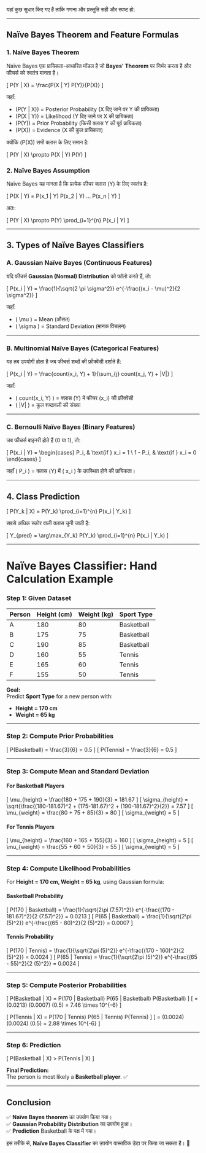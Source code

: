 यहां कुछ सुधार किए गए हैं ताकि गणना और प्रस्तुति सही और स्पष्ट हो:  

---

## **Naïve Bayes Theorem and Feature Formulas**

### **1. Naïve Bayes Theorem**  
Naïve Bayes एक प्रायिकता-आधारित मॉडल है जो **Bayes' Theorem** पर निर्भर करता है और फीचर्स को स्वतंत्र मानता है।  

\[
P(Y | X) = \frac{P(X | Y) P(Y)}{P(X)}
\]

जहाँ:  
- \(P(Y | X)\) = Posterior Probability (X दिए जाने पर Y की प्रायिकता)  
- \(P(X | Y)\) = Likelihood (Y दिए जाने पर X की प्रायिकता)  
- \(P(Y)\) = Prior Probability (किसी क्लास Y की पूर्व प्रायिकता)  
- \(P(X)\) = Evidence (X की कुल प्रायिकता)  

क्योंकि \(P(X)\) सभी क्लास के लिए समान है:

\[
P(Y | X) \propto P(X | Y) P(Y)
\]

### **2. Naïve Bayes Assumption**  
Naïve Bayes यह मानता है कि प्रत्येक फीचर क्लास \(Y\) के लिए स्वतंत्र है:

\[
P(X | Y) = P(x_1 | Y) P(x_2 | Y) ... P(x_n | Y)
\]

अतः:

\[
P(Y | X) \propto P(Y) \prod_{i=1}^{n} P(x_i | Y)
\]

---

## **3. Types of Naïve Bayes Classifiers**

### **A. Gaussian Naïve Bayes (Continuous Features)**
यदि फीचर्स **Gaussian (Normal) Distribution** को फॉलो करते हैं, तो:

\[
P(x_i | Y) = \frac{1}{\sqrt{2 \pi \sigma^2}} e^{-\frac{(x_i - \mu)^2}{2 \sigma^2}}
\]

जहाँ:  
- \( \mu \) = Mean (औसत)  
- \( \sigma \) = Standard Deviation (मानक विचलन)  

---

### **B. Multinomial Naïve Bayes (Categorical Features)**
यह तब उपयोगी होता है जब फीचर्स शब्दों की फ्रीक्वेंसी दर्शाते हैं:

\[
P(x_i | Y) = \frac{count(x_i, Y) + 1}{\sum_{j} count(x_j, Y) + |V|}
\]

जहाँ:  
- \( count(x_i, Y) \) = क्लास \(Y\) में फीचर \(x_i\) की फ्रीक्वेंसी  
- \( |V| \) = कुल शब्दावली की संख्या  

---

### **C. Bernoulli Naïve Bayes (Binary Features)**
जब फीचर्स बाइनरी होते हैं (0 या 1), तो:

\[
P(x_i | Y) =
\begin{cases}
P_i, & \text{if } x_i = 1 \\
1 - P_i, & \text{if } x_i = 0
\end{cases}
\]

जहाँ \( P_i \) = क्लास \(Y\) में \( x_i \) के उपस्थित होने की प्रायिकता।  

---

## **4. Class Prediction**
\[
P(Y_k | X) = P(Y_k) \prod_{i=1}^{n} P(x_i | Y_k)
\]

सबसे अधिक स्कोर वाली क्लास चुनी जाती है:

\[
Y_{pred} = \arg\max_{Y_k} P(Y_k) \prod_{i=1}^{n} P(x_i | Y_k)
\]

---

# **Naïve Bayes Classifier: Hand Calculation Example**

### **Step 1: Given Dataset**  
| Person | Height (cm) | Weight (kg) | Sport Type  |
|--------|------------|------------|-------------|
| A      | 180        | 80         | Basketball  |
| B      | 175        | 75         | Basketball  |
| C      | 190        | 85         | Basketball  |
| D      | 160        | 55         | Tennis      |
| E      | 165        | 60         | Tennis      |
| F      | 155        | 50         | Tennis      |

**Goal:**  
Predict **Sport Type** for a new person with:  
- **Height = 170 cm**  
- **Weight = 65 kg**  

---

### **Step 2: Compute Prior Probabilities**
\[
P(Basketball) = \frac{3}{6} = 0.5
\]
\[
P(Tennis) = \frac{3}{6} = 0.5
\]

---

### **Step 3: Compute Mean and Standard Deviation**  
#### **For Basketball Players**
\[
\mu_{height} = \frac{180 + 175 + 190}{3} = 181.67
\]
\[
\sigma_{height} = \sqrt{\frac{(180-181.67)^2 + (175-181.67)^2 + (190-181.67)^2}{2}} = 7.57
\]
\[
\mu_{weight} = \frac{80 + 75 + 85}{3} = 80
\]
\[
\sigma_{weight} = 5
\]

#### **For Tennis Players**
\[
\mu_{height} = \frac{160 + 165 + 155}{3} = 160
\]
\[
\sigma_{height} = 5
\]
\[
\mu_{weight} = \frac{55 + 60 + 50}{3} = 55
\]
\[
\sigma_{weight} = 5
\]

---

### **Step 4: Compute Likelihood Probabilities**
For **Height = 170 cm, Weight = 65 kg**, using Gaussian formula:

#### **Basketball Probability**
\[
P(170 | Basketball) = \frac{1}{\sqrt{2\pi (7.57)^2}} e^{-\frac{(170 - 181.67)^2}{2 (7.57)^2}} = 0.0213
\]
\[
P(65 | Basketball) = \frac{1}{\sqrt{2\pi (5)^2}} e^{-\frac{(65 - 80)^2}{2 (5)^2}} = 0.0007
\]

#### **Tennis Probability**
\[
P(170 | Tennis) = \frac{1}{\sqrt{2\pi (5)^2}} e^{-\frac{(170 - 160)^2}{2 (5)^2}} = 0.0024
\]
\[
P(65 | Tennis) = \frac{1}{\sqrt{2\pi (5)^2}} e^{-\frac{(65 - 55)^2}{2 (5)^2}} = 0.0024
\]

---

### **Step 5: Compute Posterior Probabilities**
\[
P(Basketball | X) = P(170 | Basketball) P(65 | Basketball) P(Basketball)
\]
\[
= (0.0213) (0.0007) (0.5) = 7.46 \times 10^{-6}
\]

\[
P(Tennis | X) = P(170 | Tennis) P(65 | Tennis) P(Tennis)
\]
\[
= (0.0024) (0.0024) (0.5) = 2.88 \times 10^{-6}
\]

---

### **Step 6: Prediction**
\[
P(Basketball | X) > P(Tennis | X)
\]

**Final Prediction:**  
The person is most likely a **Basketball player**. ✅  

---

## **Conclusion**
✅ **Naïve Bayes theorem** का उपयोग किया गया।  
✅ **Gaussian Probability Distribution** का उपयोग हुआ।  
✅ **Prediction** Basketball के पक्ष में गया।  

इस तरीके से, **Naïve Bayes Classifier** का उपयोग वास्तविक डेटा पर किया जा सकता है। 🚀
